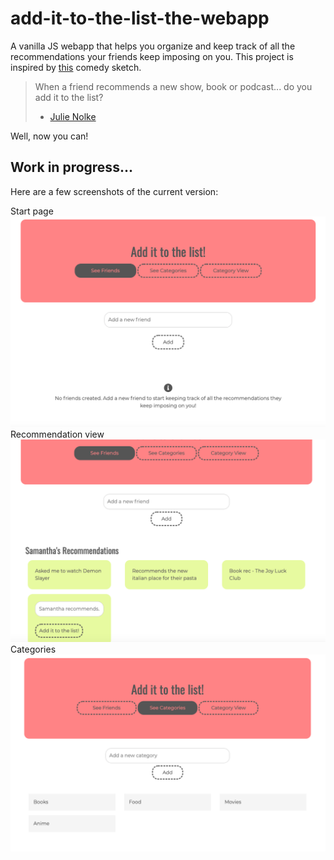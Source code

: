 # add-it-to-the-list-the-webapp
A vanilla JS webapp that helps you organize and keep track of all the recommendations your friends keep imposing on you.
This project is inspired by [this](https://www.youtube.com/watch?v=89gkCNQAtNA&t=187s) comedy sketch.

> When a friend recommends a new show, book or podcast... do you add it to the list?
> - [Julie Nolke](https://www.youtube.com/channel/UCy0Pr5u-MwGXXzp_GDd4m_g)

Well, now you can! 

## Work in progress...
Here are a few screenshots of the current version:

Start page
![Start page](/assets/start.png)
Recommendation view
![Friends view](/assets/friends.png)
Categories
![Categories view](/assets/categories.png)
